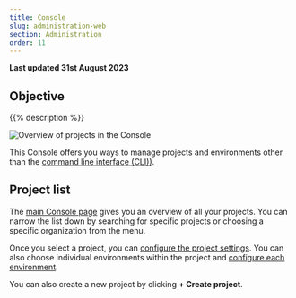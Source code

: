 ```yaml
---
title: Console
slug: administration-web
section: Administration
order: 11
---
```


**Last updated 31st August 2023**



## Objective  

{{% description %}}

![Overview of projects in the Console](images/all-projects.png "0.5")

This Console offers you ways to manage projects and environments other than the [command line interface (CLI))](../cli/_index.md).

## Project list

The [main Console page](https://console.platform.sh) gives you an overview of all your projects.
You can narrow the list down by searching for specific projects or choosing a specific organization from the menu.

Once you select a project, you can [configure the project settings](./configure-project.md).
You can also choose individual environments within the project and [configure each environment](./configure-environment.md).

You can also create a new project by clicking **+ Create project**.


